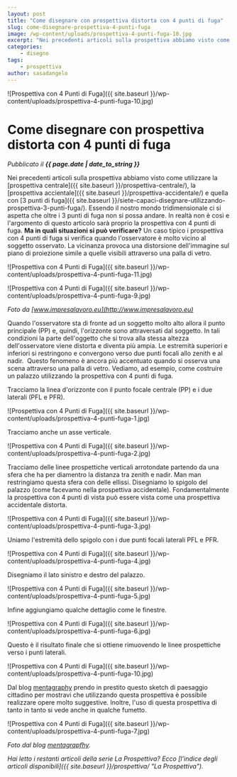 ```yaml
---
layout: post
title: "Come disegnare con prospettiva distorta con 4 punti di fuga"
slug: come-disegnare-prospettiva-4-punti-fuga
image: /wp-content/uploads/prospettiva-4-punti-fuga-10.jpg
excerpt: "Nei precedenti articoli sulla prospettiva abbiamo visto come utilizzare la prospettiva centrale, la prospettiva accientale e quella con 3 punti di fuga."
categories:
    - disegno
tags:
    - prospettiva
author: sasadangelo
---
```


![Prospettiva con 4 Punti di Fuga]({{ site.baseurl }}/wp-content/uploads/prospettiva-4-punti-fuga-10.jpg)

# Come disegnare con prospettiva distorta con 4 punti di fuga
_Pubblicato il **{{ page.date | date_to_string }}**_

Nei precedenti articoli sulla prospettiva abbiamo visto come utilizzare la [prospettiva centrale]({{ site.baseurl }}/prospettiva-centrale/), la [prospettiva accientale]({{ site.baseurl }}/prospettiva-accidentale/) e quella con [3 punti di fuga]({{ site.baseurl }}/siete-capaci-disegnare-utilizzando-prospettiva-3-punti-fuga/). Essendo il nostro mondo tridimensionale ci si aspetta che oltre i 3 punti di fuga non si possa andare. In realtà non è così e l'argomento di questo articolo sarà proprio la prospettiva con 4 punti di fuga. **Ma in quali situazioni si può verificare?** Un caso tipico i prospettiva con 4 punti di fuga si verifica quando l'osservatore è molto vicino al soggetto osservato. La vicinanza provoca una distorsione dell'immagine sul piano di proiezione simile a quelle visibili attraverso una palla di vetro.

![Prospettiva con 4 Punti di Fuga]({{ site.baseurl }}/wp-content/uploads/prospettiva-4-punti-fuga-11.jpg)

![Prospettiva con 4 Punti di Fuga]({{ site.baseurl }}/wp-content/uploads/prospettiva-4-punti-fuga-9.jpg)

_Foto da [www.impresalavoro.eu](http://www.impresalavoro.eu)_

Quando l'osservatore sta di fronte ad un soggetto molto alto allora il punto principale (PP) e, quindi, l'orizzonte sono attraversati dal soggetto. In tali condizioni la parte dell'oggetto che si trova alla stessa altezza dell'osservatore viene distorta e diventa più ampia. Le estremità superiori e inferiori si restringono e convergono verso due punti focali allo zenith e al nadir.  Questo fenomeno è ancora più accentuato quando si osserva una scena attraverso una palla di vetro. Vediamo, ad esempio, come costruire un palazzo utilizzando la prospettiva con 4 punti di fuga.

Tracciamo la linea d'orizzonte con il punto focale centrale (PP) e i due laterali (PFL e PFR).

![Prospettiva con 4 Punti di Fuga]({{ site.baseurl }}/wp-content/uploads/prospettiva-4-punti-fuga-1.jpg)

Tracciamo anche un asse verticale.

![Prospettiva con 4 Punti di Fuga]({{ site.baseurl }}/wp-content/uploads/prospettiva-4-punti-fuga-2.jpg)

Tracciamo delle linee prospettiche verticali arrotondate partendo da una sfera che ha per diamentro la distanza tra zenith e nadir. Man man restringiamo questa sfera con delle ellissi. Disegniamo lo spigolo del palazzo (come facevamo nella prospettiva accidentale). Fondamentalmente la prospettiva con 4 punti di vista può essere vista come una prospettiva accidentale distorta.

![Prospettiva con 4 Punti di Fuga]({{ site.baseurl }}/wp-content/uploads/prospettiva-4-punti-fuga-3.jpg)

Uniamo l'estremità dello spigolo con i due punti focali laterali PFL e PFR.

![Prospettiva con 4 Punti di Fuga]({{ site.baseurl }}/wp-content/uploads/prospettiva-4-punti-fuga-4.jpg)

Disegniamo il lato sinistro e destro del palazzo.

![Prospettiva con 4 Punti di Fuga]({{ site.baseurl }}/wp-content/uploads/prospettiva-4-punti-fuga-5.jpg)

Infine aggiungiamo qualche dettaglio come le finestre.

![Prospettiva con 4 Punti di Fuga]({{ site.baseurl }}/wp-content/uploads/prospettiva-4-punti-fuga-6.jpg)

Questo è il risultato finale che si ottiene rimuovendo le linee prospettiche verso i punti laterali.

![Prospettiva con 4 Punti di Fuga]({{ site.baseurl }}/wp-content/uploads/prospettiva-4-punti-fuga-10.jpg)

Dal blog [mentagraphy](http://brianluesang.blogspot.com/) prendo in prestito questo sketch di paesaggio cittadino per mostravi che utilizzando questa prospettiva è possibile realizzare opere molto suggestive. Inoltre, l'uso di questa prospettiva di tanto in tanto si vede anche in qualche fumetto.

![Prospettiva con 4 Punti di Fuga]({{ site.baseurl }}/wp-content/uploads/prospettiva-4-punti-fuga-7.jpg)

_Foto dal blog [mentagrapfhy](http://brianluesang.blogspot.com/)._

_Hai letto i restanti articoli della serie La Prospettiva? Ecco [l’indice degli articoli disponibili]({{ site.baseurl }}/prospettiva/ "La Prospettiva")._
